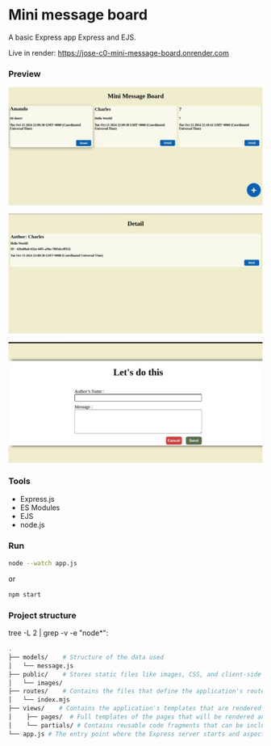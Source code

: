 # Mini message board

A basic Express app Express and EJS.

Live in render: https://jose-c0-mini-message-board.onrender.com

### Preview

![](./imagesReadme/screen.jpg)

![](./imagesReadme/screen2.jpg)

![](./imagesReadme/screen3.jpg)

### Tools

- Express.js
- ES Modules
- EJS
- node.js

### Run

```bash
node --watch app.js
```

or

```bash
npm start
```

### Project structure

tree -L 2 | grep -v -e "node\*":

```bash
.
├── models/    # Structure of the data used
│   └── message.js
├── public/    # Stores static files like images, CSS, and client-side scripts. These files are directly accessible from the browser.
│   └── images/
├── routes/    # Contains the files that define the application's routes
│   └── index.mjs
├── views/    # Contains the application's templates that are rendered on the server side and sent to the client as HTML. In my case, I use EJS
│    ├── pages/  # Full templates of the pages that will be rendered and displayed to the user
│    └── partials/ # Contains reusable code fragments that can be included in other templates
└── app.js # The entry point where the Express server starts and aspects like the port it listens on are defined.

```
